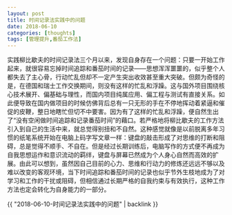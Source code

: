 ```yaml
---
layout: post
title: 时间记录法实践中的问题
date: 2018-06-10
categories: [thoughts]
tags: [管理提升,番茄工作法]
---
```


实践柳比歇夫的时间记录法三个月以来，发现自身存在一个问题：只要一开始工作起来，就很容易忘掉时间追踪和番茄时间的记录——思想浑浑噩噩的，似乎整个人都失去了主心骨，行动忙乱但却不一定产生突出收效甚至重大突破。但颇为奇怪的是，在德国和瑞士工作交换期间，则没有这样的忙乱和浮躁。这与国外项目围绕核心技术展开、偏基础与理性，而国内项目纯属应用、偏工程与测试有直接关系。如此便导致在国内做项目的时候仿佛背后总有一只无形的手在不停地挥动着紧逼和催促的皮鞭，整日地瞎忙但切不中要害。因为有了这样的忙乱和浮躁，便自然生出了“没有空闲做时间追踪和记录番茄时间”的藉口。若严格地将柳比歇夫的工作方法引入到自己的生活中来，就总觉得别扭和不自然。这种感觉就像是以前脱离多年习惯的纸笔系统开始在电脑上码字写文章一样：键盘的敲击形成了对思维的打断和阻碍，总是觉得不顺手、不自在。但是经过长期训练后，电脑写作的方式便不再成为自我思想运作和意识流动的羁绊，键盘与屏幕已然成为个人身心自然而高效的扩展。由此可以想到，虽然因自己目前的心力、思维和行动力的修炼还远远不够以及难以改变的客观环境，当下时间追踪和番茄时间的记录也似乎节外生枝地成为了对学习和工作的干扰或阻碍，但相信通过长期严格的自我约束与有效执行，这种工作方法也定会转化为自身能力的一部分。

{{ "2018-06-10-时间记录法实践中的问题" | backlink }}
